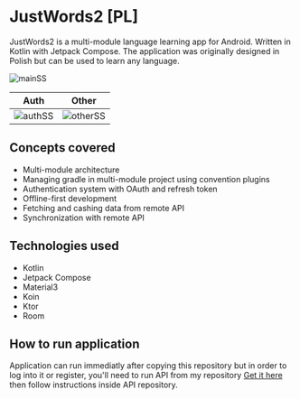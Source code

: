 # JustWords2 [PL]
JustWords2 is a multi-module language learning app for Android. Written in Kotlin with Jetpack Compose. The application was originally designed in Polish but can be used to learn any language.

![mainSS](https://github.com/user-attachments/assets/040a0df4-1cfd-40d4-a19a-36c5fe0adb32)

| Auth | Other |
| --- | --- |
| ![authSS](https://github.com/user-attachments/assets/5a31ac71-6b46-47dd-b1da-c687ac235781) | ![otherSS](https://github.com/user-attachments/assets/4c26e715-4e43-425b-a21d-526dd5941097) | 

## Concepts covered
- Multi-module architecture
- Managing gradle in multi-module project using convention plugins
- Authentication system with OAuth and refresh token
- Offline-first development
- Fetching and cashing data from remote API
- Synchronization with remote API
## Technologies used
- Kotlin
- Jetpack Compose
- Material3
- Koin
- Ktor
- Room
## How to run application
Application can run immediatly after copying this repository but in order to log into it or register, you'll need to run API from my repository [Get it here](https://github.com/Wilie12/ktor-justwords2) then follow instructions inside API repository.
